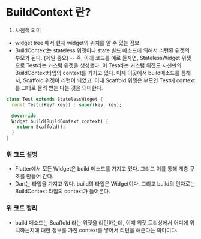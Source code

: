 # BuildContext 란?
1. 사전적 의미
- widget tree 에서 현재 widget의 위치를 알 수 있는 정보.
- BuildContext는 stateless 위젯이나 state 빌드 메소드에 의해서 리턴된 위젯의 부모가 된다. (제일 중요)
-- 즉, 아래 코드를 예로 들자면, StatelessWidget 위젯으로 Test라는 커스텀 위젯을 생성했다. 이 Test라는 커스텀 위젯도 자신만의 BuildContext타입의 context를 가지고 있다. 이제 이곳에서 build메소드를 통해서, Scaffold 위젯이 리턴이 되었고, 이때 Scaffold 위젯은 부모인 Test에 context를 그대로 물려 받는 다는 것을 의미한다. 

```dart
class Test extends StatelessWidget {
  const Test({Key? key}) : super(key: key);

  @override
  Widget build(BuildContext context) {
    return Scaffold();
  }
}
```

### 위 코드 설명
- Flutter에서 모든 Widget은 build 메소드를 가지고 있다. 그리고 이를 통해 계층 구조를 만들어 간다.
- Dart는 타입을 가지고 있다. build의 타입은 Widget이다. 그리고 build의 인자로는 BuildContext 타입의 context가 들어온다. 
### 위 코드 정리
- build 메소드는 Scaffold 라는 위젯을 리턴하는데, 이때 위젯 트리상에서 어디에 위치하는지에 대한 정보를 가진 context를 넣어서 리턴을 해준다는 의미이다. 
